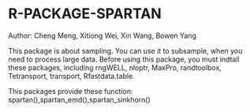 # R-PACKAGE-SPARTAN
Author: Cheng Meng, Xitiong Wei, Xin Wang, Bowen Yang

This package is about sampling. You can use it to subsample, when you need to process large data. Before using this package, you must indtall these packages, including rngWELL, nloptr, MaxPro, randtoolbox, Tetransport, transport, Rfastdata.table.

This packages provide these function: spartan(),spartan_emd(),spartan_sinkhorn()
